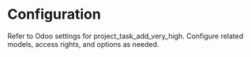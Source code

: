 # Configuration

Refer to Odoo settings for project_task_add_very_high. Configure related models, access rights, and options as needed.
